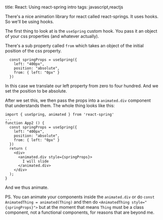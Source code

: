title: React: Using react-spring intro
tags: javascript,reactjs

There's a nice animation library for react called react-springs. It uses hooks. So we'll be using hooks.

The first thing to look at is the `useSpring` custom hook. You pass it an object of your css properties (and whatever actually).

There's a sub property called `from` which takes an object of the initial position of the css property.

```
  const springProps = useSpring({ 
    left: "400px", 
    position: "absolute",
    from: { left: "0px" } 
  })
```

In this case we translate our left property from zero to four hundred. And we set the position to be absolute.

After we set this, we then pass the props into a `animated.div` component that understands them. The whole thing looks like this:

```
import { useSpring, animated } from 'react-spring'
...
function App2 () {
  const springProps = useSpring({ 
    left: "400px", 
    position: "absolute",
    from: { left: "0px" } 
  })
  return (
    <div>
      <animated.div style={springProps}>
        I will slide
      </animated.div>
    </div>
  );
}
```

And we thus animate. 

PS. You can animate your components inside the `animated.div` or do `const AnimatedThing = animated(Thing)` and then do `<AnimatedThing style="{springProps}">` but at the moment that means `Thing` must be a class component, not a functional components, for reasons that are beyond me.
